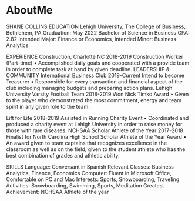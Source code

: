 # AboutMe
SHANE COLLINS
EDUCATION
Lehigh University, The College of Business, Bethlehem, PA	Graduation: May 2022
Bachelor of Science in Business	GPA: 2.82
Intended Major: Finance or Economics, Intended Minor: Business Analytics

EXPERIENCE
Construction, Charlotte NC 	                                                2018-2019
Construction Worker (Part-time)
•	Accomplished daily goals and cooperated with a provide team in order to complete task at hand by given deadline. 
LEADERSHIP & COMMUNITY
International Business Club	                                            2019-Current
Intend to become Treasurer
•	Responsible for every transaction and financial aspect of the club including managing budgets and preparing action plans. 
Lehigh University Varsity Football Team	                                                2018-2019
Won Nick Timko Award 
•	Given to the player who demonstrated the most commitment, energy and team spirit in any given role to the team.

Lift for Life	                                                                   2018-2019
Assisted in Running Charity Event
•	Coordinated and produced a charity event at Lehigh University in order to raise money for those with rare diseases.
NCHSAA Scholar Athlete of the Year	                                                                   2017-2018
Finalist for North Carolina High School Scholar Athlete of the Year Award
•	An award given to team captains that recognizes excellence in the classroom as well as on the field, given to the student athlete who has the best combination of grades and athletic ability.

SKILLS
Language: Conversant in Spanish
Relevant Classes: Business Analytics, Finance, Economics
Computer: Fluent in Microsoft Office, Comfortable on PC and Mac
Interests: Sports, Snowboarding, Traveling 
Activities: Snowboarding, Swimming, Sports, Meditation
Greatest Achievement: NCHSAA Athlete of the year

